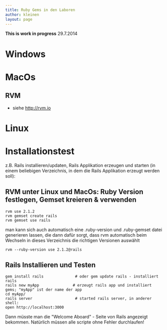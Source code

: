 ```yaml
---
title: Ruby Gems in den Laboren
author: kleinen
layout: page
---
```


**This is work in progress** 29.7.2014

# Windows

# MacOs

## RVM

* siehe http://rvm.io



# Linux

# Installationstest

z.B. Rails installieren/updaten, Rails Applikation erzeugen und starten (in einem beliebigen Verzeichnis, in dem die Rails Applikation erzeugt werden soll):

## RVM unter Linux und MacOs: Ruby Version festlegen, Gemset kreieren & verwenden
    rvm use 2.1.2
    rvm gemset create rails
    rvm gemset use rails

man kann sich auch automatisch eine .ruby-version und .ruby-gemset datei generieren lassen, die dann dafür sorgt, dass rvm automatisch beim Wechseln in dieses Verzeichnis die richtigen Versionen auswählt

    rvm --ruby-version use 2.1.2@rails


## Rails Installieren und Testen

    gem install rails              # oder gem update rails - installiert rails
    rails new myApp               # erzeugt rails app und installiert gems; "myApp" ist der name der app
    cd myApp/
    rails server                   # started rails server, in anderer shell:
    open http://localhost:3000


Dann müsste man die "Welcome Aboard" - Seite von Rails angezeigt bekommen. Natürlich müssen alle scripte ohne Fehler durchlaufen!
